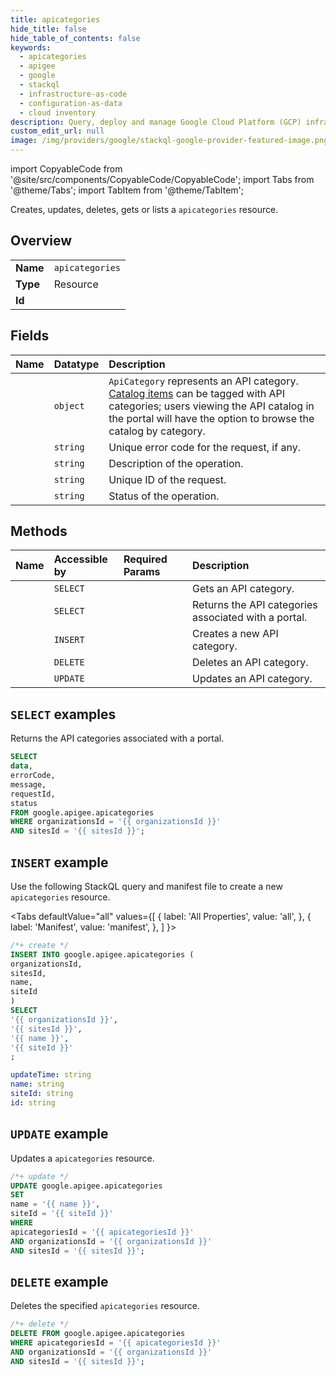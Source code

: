 ```yaml
---
title: apicategories
hide_title: false
hide_table_of_contents: false
keywords:
  - apicategories
  - apigee
  - google
  - stackql
  - infrastructure-as-code
  - configuration-as-data
  - cloud inventory
description: Query, deploy and manage Google Cloud Platform (GCP) infrastructure and resources using SQL
custom_edit_url: null
image: /img/providers/google/stackql-google-provider-featured-image.png
---
```


import CopyableCode from '@site/src/components/CopyableCode/CopyableCode';
import Tabs from '@theme/Tabs';
import TabItem from '@theme/TabItem';

Creates, updates, deletes, gets or lists a <code>apicategories</code> resource.

## Overview
<table><tbody>
<tr><td><b>Name</b></td><td><code>apicategories</code></td></tr>
<tr><td><b>Type</b></td><td>Resource</td></tr>
<tr><td><b>Id</b></td><td><CopyableCode code="google.apigee.apicategories" /></td></tr>
</tbody></table>

## Fields
| Name | Datatype | Description |
|:-----|:---------|:------------|
| <CopyableCode code="data" /> | `object` | `ApiCategory` represents an API category. [Catalog items](/apigee/docs/reference/apis/apigee/rest/v1/organizations.sites.apidocs) can be tagged with API categories; users viewing the API catalog in the portal will have the option to browse the catalog by category. |
| <CopyableCode code="errorCode" /> | `string` | Unique error code for the request, if any. |
| <CopyableCode code="message" /> | `string` | Description of the operation. |
| <CopyableCode code="requestId" /> | `string` | Unique ID of the request. |
| <CopyableCode code="status" /> | `string` | Status of the operation. |

## Methods
| Name | Accessible by | Required Params | Description |
|:-----|:--------------|:----------------|:------------|
| <CopyableCode code="organizations_sites_apicategories_get" /> | `SELECT` | <CopyableCode code="apicategoriesId, organizationsId, sitesId" /> | Gets an API category. |
| <CopyableCode code="organizations_sites_apicategories_list" /> | `SELECT` | <CopyableCode code="organizationsId, sitesId" /> | Returns the API categories associated with a portal. |
| <CopyableCode code="organizations_sites_apicategories_create" /> | `INSERT` | <CopyableCode code="organizationsId, sitesId" /> | Creates a new API category. |
| <CopyableCode code="organizations_sites_apicategories_delete" /> | `DELETE` | <CopyableCode code="apicategoriesId, organizationsId, sitesId" /> | Deletes an API category. |
| <CopyableCode code="organizations_sites_apicategories_patch" /> | `UPDATE` | <CopyableCode code="apicategoriesId, organizationsId, sitesId" /> | Updates an API category. |

## `SELECT` examples

Returns the API categories associated with a portal.

```sql
SELECT
data,
errorCode,
message,
requestId,
status
FROM google.apigee.apicategories
WHERE organizationsId = '{{ organizationsId }}'
AND sitesId = '{{ sitesId }}'; 
```

## `INSERT` example

Use the following StackQL query and manifest file to create a new <code>apicategories</code> resource.

<Tabs
    defaultValue="all"
    values={[
        { label: 'All Properties', value: 'all', },
        { label: 'Manifest', value: 'manifest', },
    ]
}>
<TabItem value="all">

```sql
/*+ create */
INSERT INTO google.apigee.apicategories (
organizationsId,
sitesId,
name,
siteId
)
SELECT 
'{{ organizationsId }}',
'{{ sitesId }}',
'{{ name }}',
'{{ siteId }}'
;
```
</TabItem>
<TabItem value="manifest">

```yaml
updateTime: string
name: string
siteId: string
id: string

```
</TabItem>
</Tabs>

## `UPDATE` example

Updates a <code>apicategories</code> resource.

```sql
/*+ update */
UPDATE google.apigee.apicategories
SET 
name = '{{ name }}',
siteId = '{{ siteId }}'
WHERE 
apicategoriesId = '{{ apicategoriesId }}'
AND organizationsId = '{{ organizationsId }}'
AND sitesId = '{{ sitesId }}';
```

## `DELETE` example

Deletes the specified <code>apicategories</code> resource.

```sql
/*+ delete */
DELETE FROM google.apigee.apicategories
WHERE apicategoriesId = '{{ apicategoriesId }}'
AND organizationsId = '{{ organizationsId }}'
AND sitesId = '{{ sitesId }}';
```
